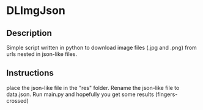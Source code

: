 # DLImgJson

## Description
Simple script written in python to download image files (.jpg and .png) from urls nested in json-like files. 


## Instructions
place the json-like file in the "res" folder. Rename the json-like file to data.json. Run main.py and hopefully you get some results (fingers-crossed)
